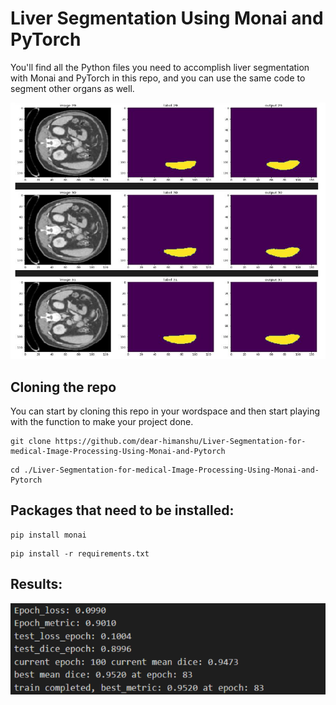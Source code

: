 # Liver Segmentation Using Monai and PyTorch
You'll find all the Python files you need to accomplish liver segmentation with Monai and PyTorch in this repo, and you can use the same code to segment other organs as well.


![Output image](https://github.com/dear-himanshu/Liver-Segmentation-for-medical-Image-Processing-Using-Monai-and-Pytorch/blob/main/liver_segmentation.PNG)


## Cloning the repo
You can start by cloning this repo in your wordspace and then start playing with the function to make your project done.
```
git clone https://github.com/dear-himanshu/Liver-Segmentation-for-medical-Image-Processing-Using-Monai-and-Pytorch
```
```
cd ./Liver-Segmentation-for-medical-Image-Processing-Using-Monai-and-Pytorch
```
## Packages that need to be installed:
```
pip install monai
```
```
pip install -r requirements.txt
```
## Results:

![Output image](https://github.com/dear-himanshu/Liver-Segmentation-for-medical-Image-Processing-Using-Monai-and-Pytorch/blob/main/Result.PNG)


